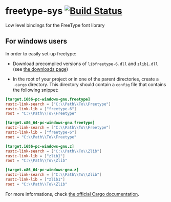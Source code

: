 freetype-sys [![Build Status](https://travis-ci.org/PistonDevelopers/freetype-sys.svg?branch=master)](https://travis-ci.org/PistonDevelopers/freetype-sys)
============

Low level bindings for the FreeType font library

## For windows users

In order to easily set-up freetype:

 - Download precompiled versions of `libfreetype-6.dll` and `zlib1.dll`
   (see [the downloads page](http://www.freetype.org/download.html))

 - In the root of your project or in one of the parent directories,
   create a `.cargo` directory. This directory should contain a `config`
   file that contains the following snippet:

```toml
[target.i686-pc-windows-gnu.freetype]
rustc-link-search = ["C:\\Path\\To\\Freetype"]
rustc-link-lib = ["freetype-6"]
root = "C:\\Path\\To\\Freetype"

[target.x86_64-pc-windows-gnu.freetype]
rustc-link-search = ["C:\\Path\\To\\Freetype"]
rustc-link-lib = ["freetype-6"]
root = "C:\\Path\\To\\Freetype"

[target.i686-pc-windows-gnu.z]
rustc-link-search = ["C:\\Path\\To\\Zlib"]
rustc-link-lib = ["zlib1"]
root = "C:\\Path\\To\\Zlib"

[target.x86_64-pc-windows-gnu.z]
rustc-link-search = ["C:\\Path\\To\\Zlib"]
rustc-link-lib = ["zlib1"]
root = "C:\\Path\\To\\Zlib"
```

For more informations, check [the official Cargo documentation](http://doc.crates.io/build-script.html#overriding-build-scripts).
